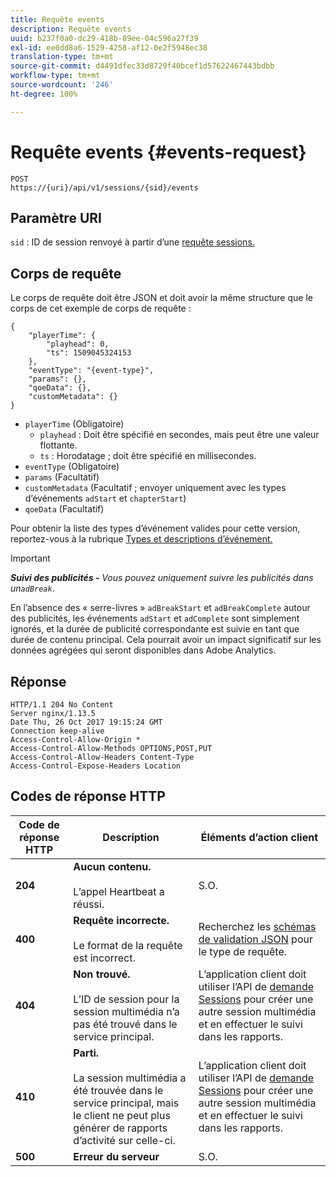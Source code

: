 ```yaml
---
title: Requête events
description: Requête events
uuid: b237f0a0-dc29-418b-89ee-04c596a27f39
exl-id: ee0dd8a6-1529-4258-af12-0e2f5948ec38
translation-type: tm+mt
source-git-commit: d4491dfec33d8729f40bcef1d57622467443bdbb
workflow-type: tm+mt
source-wordcount: '246'
ht-degree: 100%

---
```


# Requête events {#events-request}

```
POST 
https://{uri}/api/v1/sessions/{sid}/events 
```

## Paramètre URI

`sid` : ID de session renvoyé à partir d’une [requête sessions.](/help/media-collection-api/mc-api-ref/mc-api-sessions-req.md)

## Corps de requête

Le corps de requête doit être JSON et doit avoir la même structure que le corps de cet exemple de corps de requête :

```
{ 
    "playerTime": { 
        "playhead": 0, 
        "ts": 1509045324153 
    }, 
    "eventType": "{event-type}", 
    "params": {}, 
    "qoeData": {}, 
    "customMetadata": {} 
}
```

* `playerTime` (Obligatoire)
   * `playhead` : Doit être spécifié en secondes, mais peut être une valeur flottante.
   * `ts` : Horodatage ; doit être spécifié en millisecondes.
* `eventType` (Obligatoire)
* `params` (Facultatif)
* `customMetadata` (Facultatif ; envoyer uniquement avec les types d’événements `adStart` et `chapterStart`)
* `qoeData` (Facultatif)

Pour obtenir la liste des types d’événement valides pour cette version, reportez-vous à la rubrique [Types et descriptions d’événement.](/help/media-collection-api/mc-api-ref/mc-api-event-types.md)

>[!IMPORTANT]
>
>***Suivi des publicités -** Vous pouvez uniquement suivre les publicités dans un`adBreak`*.
>
>En l’absence des « serre-livres » `adBreakStart` et `adBreakComplete` autour des publicités, les événements `adStart` et `adComplete` sont simplement ignorés, et la durée de publicité correspondante est suivie en tant que durée de contenu principal. Cela pourrait avoir un impact significatif sur les données agrégées qui seront disponibles dans Adobe Analytics.

## Réponse

```
HTTP/1.1 204 No Content 
Server nginx/1.13.5 
Date Thu, 26 Oct 2017 19:15:24 GMT 
Connection keep-alive 
Access-Control-Allow-Origin * 
Access-Control-Allow-Methods OPTIONS,POST,PUT 
Access-Control-Allow-Headers Content-Type 
Access-Control-Expose-Headers Location
```

## Codes de réponse HTTP

| Code de réponse HTTP | Description | Éléments d’action client |
|---|---|---|
| **204** | **Aucun contenu.** <br/><br/>L’appel Heartbeat a réussi. | S.O. |
| **400** | **Requête incorrecte.**<br/><br/>Le format de la requête est incorrect. | Recherchez les [schémas de validation JSON](/help/media-collection-api/mc-api-ref/mc-api-json-validation.md) pour le type de requête. |
| **404** | **Non trouvé.** <br/><br/>L’ID de session pour la session multimédia n’a pas été trouvé dans le service principal. | L’application client doit utiliser l’API de [demande Sessions](/help/media-collection-api/mc-api-ref/mc-api-sessions-req.md) pour créer une autre session multimédia et en effectuer le suivi dans les rapports. |
| **410** | **Parti.** <br/><br/>La session multimédia a été trouvée dans le service principal, mais le client ne peut plus générer de rapports d’activité sur celle-ci. | L’application client doit utiliser l’API de [demande Sessions](/help/media-collection-api/mc-api-ref/mc-api-sessions-req.md) pour créer une autre session multimédia et en effectuer le suivi dans les rapports. |
| **500** | **Erreur du serveur** | S.O. |
